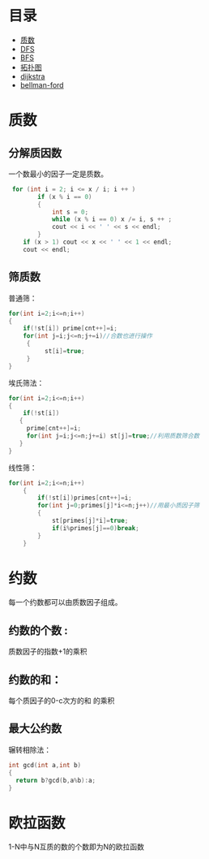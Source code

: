 # 目录

- [质数](#section1)
- [DFS](#section2)
- [BFS](#section3)
- [拓扑图](#section4)
- [dijkstra](#section5)
- [bellman-ford](#section6)

# 质数 <a name="section1"></a>
## 分解质因数
一个数最小的因子一定是质数。
```c++
 for (int i = 2; i <= x / i; i ++ )
        if (x % i == 0)
        {
            int s = 0;
            while (x % i == 0) x /= i, s ++ ;
            cout << i << ' ' << s << endl;
        }
    if (x > 1) cout << x << ' ' << 1 << endl;
    cout << endl;
```
## 筛质数
普通筛：
```c++
for(int i=2;i<=n;i++)
{
    if(!st[i]) prime[cnt++]=i;
    for(int j=i;j<=n;j+=i)//合数也进行操作
     {
          st[i]=true;
     }
}
```

埃氏筛法：
```c++
for(int i=2;i<=n;i++)
{
    if(!st[i])
   {
     prime[cnt++]=i;
     for(int j=i;j<=n;j+=i) st[j]=true;//利用质数筛合数
   } 
}
```

线性筛：
```c++
for(int i=2;i<=n;i++)
    {
        if(!st[i])primes[cnt++]=i;
        for(int j=0;primes[j]*i<=n;j++)//用最小质因子筛
        {
            st[primes[j]*i]=true;
            if(i%primes[j]==0)break;
        }
    }
```
# 约数 <a name="section2"></a>
每一个约数都可以由质数因子组成。

## 约数的个数 :
质数因子的指数+1的乘积
## 约数的和：
每个质因子的0-c次方的和 的乘积
## 最大公约数
辗转相除法：
```c++
int gcd(int a,int b)
{
  return b?gcd(b,a%b):a;
}

```

# 欧拉函数 <a name="section3"></a>
1-N中与N互质的数的个数即为N的欧拉函数
